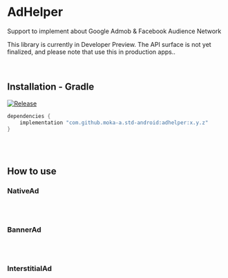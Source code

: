 # AdHelper

Support to implement about Google Admob & Facebook Audience Network

This library is currently in Developer Preview. The API surface is not yet finalized, and please note that use this in production apps..

<br>

## Installation - Gradle
[![Release](https://jitpack.io/v/moka-a/std-android.svg)](https://jitpack.io/moka-a/std-android)

```gradle
dependencies {
    implementation "com.github.moka-a.std-android:adhelper:x.y.z"
}

```
<br>
<br>

## How to use

### NativeAd

```kotlin
```

<br>

### BannerAd

```kotlin
```

<br>

### InterstitialAd

```kotlin
```
